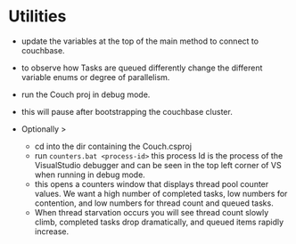 ﻿# Utilities
- update the variables at the top of the main method to connect to couchbase.
- to observe how Tasks are queued differently change the different variable enums or degree of parallelism.

- run the Couch proj in debug mode.
- this will pause after bootstrapping the couchbase cluster. 
- Optionally > 
	- cd into the dir containing the Couch.csproj 
	- run `counters.bat <process-id>` this process Id is the process of the VisualStudio debugger and can be seen in the top left corner
	of VS when running in debug mode.
	- this opens a counters window that displays thread pool counter values. We want a high number of completed tasks, low numbers for contention,
	and low numbers for thread count and queued tasks. 
	- When thread starvation occurs you will see thread count slowly climb, completed tasks drop dramatically, and queued items rapidly increase.
